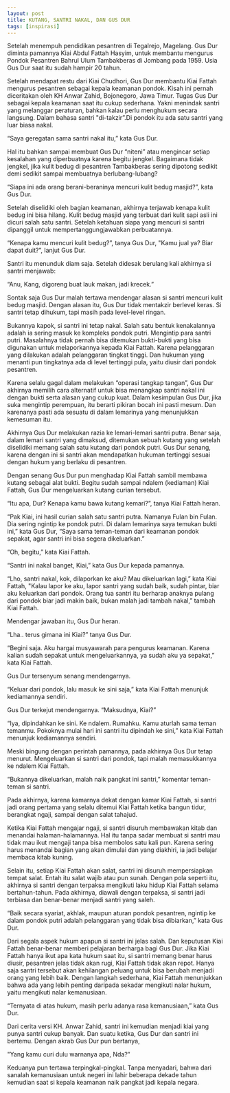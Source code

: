 ```yaml
---
layout: post
title: KUTANG, SANTRI NAKAL, DAN GUS DUR
tags: [inspirasi]
---
```




Setelah menempuh pendidikan pesantren di Tegalrejo, Magelang. Gus Dur diminta pamannya Kiai Abdul Fattah Hasyim, untuk membantu mengurus Pondok Pesantren Bahrul Ulum Tambakberas di Jombang pada 1959. Usia Gus Dur saat itu sudah hampir 20 tahun. 

Setelah mendapat restu dari Kiai Chudhori, Gus Dur membantu Kiai Fattah mengurus pesantren sebagai kepala keamanan pondok. Kisah ini pernah diceritakan oleh KH Anwar Zahid, Bojonegoro, Jawa Timur. Tugas Gus Dur sebagai kepala keamanan saat itu cukup sederhana. Yakni menindak santri yang melanggar peraturan, bahkan kalau perlu menghukum secara langsung. Dalam bahasa santri "di-takzir”.Di pondok itu ada satu santri yang luar biasa nakal. 

“Saya geregatan sama santri nakal itu,” kata Gus Dur. 

Hal itu bahkan sampai membuat Gus Dur “niteni” atau mengincar setiap kesalahan yang diperbuatnya karena begitu jengkel. Bagaimana tidak jengkel, jika kulit bedug di pesantren Tambakberas sering dipotong sedikit demi sedikit sampai membuatnya berlubang-lubang?

“Siapa ini ada orang berani-beraninya mencuri kulit bedug masjid?”, kata Gus Dur.

Setelah diselidiki oleh bagian keamanan, akhirnya terjawab kenapa kulit bedug ini bisa hilang. Kulit bedug masjid yang terbuat dari kulit sapi asli ini dicuri salah satu santri. Setelah ketahuan siapa yang mencuri si santri dipanggil untuk mempertanggungjawabkan perbuatannya.

“Kenapa kamu mencuri kulit bedug?”, tanya Gus Dur, 
"Kamu jual ya? Biar dapat duit?”, lanjut Gus Dur. 

Santri itu menunduk diam saja. Setelah didesak berulang kali akhirnya si santri menjawab:

“Anu, Kang, digoreng buat lauk makan, jadi krecek.”

Sontak saja Gus Dur malah tertawa mendengar alasan si santri mencuri kulit bedug masjid. Dengan alasan itu, Gus Dur tidak mentakzir berlevel keras. Si santri tetap dihukum, tapi masih pada level-level ringan.

Bukannya kapok, si santri ini tetap nakal. Salah satu bentuk kenakalannya adalah ia sering masuk ke kompleks pondok putri. Mengintip para santri putri. Masalahnya tidak pernah bisa ditemukan bukti-bukti yang bisa digunakan untuk melaporkannya kepada Kiai Fattah. Karena pelanggaran yang dilakukan adalah pelanggaran tingkat tinggi. Dan hukuman yang menanti pun tingkatnya ada di level tertinggi pula, yaitu diusir dari pondok pesantren.

Karena selalu gagal dalam melakukan “operasi tangkap tangan”, Gus Dur akhirnya memilih cara alternatif untuk bisa menangkap santri nakal ini dengan bukti serta alasan yang cukup kuat. Dalam kesimpulan Gus Dur, jika suka mengintip perempuan, itu berarti pikiran bocah ini pasti mesum. Dan karenanya pasti ada sesuatu di dalam lemarinya yang menunjukkan kemesuman itu.

Akhirnya Gus Dur melakukan razia ke lemari-lemari santri putra. Benar saja, dalam lemari santri yang dimaksud, ditemukan sebuah kutang yang setelah diselidiki memang salah satu kutang dari pondok putri. Gus Dur senang, karena dengan ini si santri akan mendapatkan hukuman tertinggi sesuai dengan hukum yang berlaku di pesantren.

Dengan senang Gus Dur pun menghadap Kiai Fattah sambil membawa kutang sebagai alat bukti. Begitu sudah sampai ndalem (kediaman) Kiai Fattah, Gus Dur mengeluarkan kutang curian tersebut.

“Itu apa, Dur? Kenapa kamu bawa kutang kemari?”, tanya Kiai Fattah heran.

“Pak Kiai, ini hasil curian salah satu santri putra. Namanya Fulan bin Fulan. Dia sering ngintip ke pondok putri. Di dalam lemarinya saya temukan bukti ini,” kata Gus Dur, 
“Saya sama teman-teman dari keamanan pondok sepakat, agar santri ini bisa segera dikeluarkan.”

“Oh, begitu,” kata Kiai Fattah.

“Santri ini nakal banget, Kiai,” kata Gus Dur kepada pamannya.

“Lho, santri nakal, kok, dilaporkan ke aku? Mau dikeluarkan lagi,” kata Kiai Fattah, 
"Kalau lapor ke aku, lapor santri yang sudah baik, sudah pintar, biar aku keluarkan dari pondok. Orang tua santri itu berharap anaknya pulang dari pondok biar jadi makin baik, bukan malah jadi tambah nakal,” tambah Kiai Fattah.

Mendengar jawaban itu, Gus Dur heran.

“Lha.. terus gimana ini Kiai?” tanya Gus Dur.

“Begini saja. Aku hargai musyawarah para pengurus keamanan. Karena kalian sudah sepakat untuk mengeluarkannya, ya sudah aku ya sepakat,” kata Kiai Fattah.

Gus Dur tersenyum senang mendengarnya.

“Keluar dari pondok, lalu masuk ke sini saja,” kata Kiai Fattah menunjuk kediamannya sendiri.

Gus Dur terkejut mendengarnya.
“Maksudnya, Kiai?”

“Iya, dipindahkan ke sini. Ke ndalem. Rumahku. Kamu aturlah sama teman temanmu. Pokoknya mulai hari ini santri itu dipindah ke sini,” kata Kiai Fattah menunjuk kediamannya sendiri.

Meski bingung dengan perintah pamannya, pada akhirnya Gus Dur tetap menurut. Mengeluarkan si santri dari pondok, tapi malah memasukkannya ke ndalem Kiai Fattah. 

“Bukannya dikeluarkan, malah naik pangkat ini santri,” komentar teman-teman si santri.

Pada akhirnya, karena kamarnya dekat dengan kamar Kiai Fattah, si santri jadi orang pertama yang selalu ditemui Kiai Fattah ketika bangun tidur, berangkat ngaji, sampai dengan salat tahajud.

Ketika Kiai Fattah mengajar ngaji, si santri disuruh membawakan kitab dan menandai halaman-halamannya. Hal itu tanpa sadar membuat si santri mau tidak mau ikut mengaji tanpa bisa membolos satu kali pun. Karena sering harus menandai bagian yang akan dimulai dan yang diakhiri, ia jadi belajar membaca kitab kuning.

Selain itu, setiap Kiai Fattah akan salat, santri ini disuruh mempersiapkan tempat salat. Entah itu salat wajib atau pun sunah. Dengan pola seperti itu, akhirnya si santri dengan terpaksa mengikuti laku hidup Kiai Fattah selama bertahun-tahun. Pada akhirnya, diawali dengan terpaksa, si santri jadi terbiasa dan benar-benar menjadi santri yang saleh.

“Baik secara syariat, akhlak, maupun aturan pondok pesantren, ngintip ke dalam pondok putri adalah pelanggaran yang tidak bisa dibiarkan,” kata Gus Dur.

Dari segala aspek hukum apapun si santri ini jelas salah. Dan keputusan Kiai Fattah benar-benar memberi pelajaran berharga bagi Gus Dur. Jika Kiai Fattah hanya ikut apa kata hukum saat itu, si santri memang benar harus diusir, pesantren jelas tidak akan rugi, Kiai Fattah tidak akan repot. Hanya saja santri tersebut akan kehilangan peluang untuk bisa berubah menjadi orang yang lebih baik. Dengan langkah sederhana, Kiai Fattah menunjukkan bahwa ada yang lebih penting daripada sekadar mengikuti nalar hukum, yaitu mengikuti nalar kemanusiaan.

“Ternyata di atas hukum, masih perlu adanya rasa kemanusiaan,” kata Gus Dur.

Dari cerita versi KH. Anwar Zahid, santri ini kemudian menjadi kiai yang punya santri cukup banyak. Dan suatu ketika, Gus Dur dan santri ini bertemu. Dengan akrab Gus Dur pun bertanya, 

"Yang kamu curi dulu warnanya apa, Nda?”

Keduanya pun tertawa terpingkal-pingkal. Tanpa menyadari, bahwa dari sanalah kemanusiaan untuk negeri ini lahir beberapa dekade tahun kemudian saat si kepala keamanan naik pangkat jadi kepala negara.
